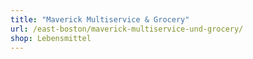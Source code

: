 ```yaml
---
title: "Maverick Multiservice & Grocery"
url: /east-boston/maverick-multiservice-und-grocery/
shop: Lebensmittel
---
```

